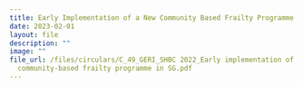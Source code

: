 ```yaml
---
title: Early Implementation of a New Community Based Frailty Programme in Singapore
date: 2023-02-01
layout: file
description: ""
image: ""
file_url: /files/circulars/C_49_GERI_SHBC 2022_Early implementation of a new
  community-based frailty programme in SG.pdf
---
```

